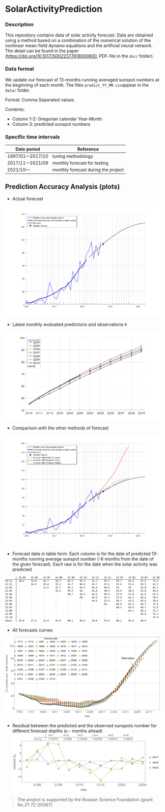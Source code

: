 # SolarActivityPrediction

### Description

This repository contains data of solar activity forecast. 
Data are obtained using a method based on a combination of the numerical solution of the nonlinear mean-field dynamo equations and the artificial neural network.
The detail can be found in the paper (https://doi.org/10.1017/S0022377818000600, PDF-file  in the `doc/` folder).

### Data format
We update our forecast of 13-months running averaged sunspot numbers at the beginning of each month.
The files `predict_YY_MM.csv`appear in the `data/` folder.

Format: Comma Separated values

Contents:
- Column 1-2: Gregorian calendar  Year-Month
- Column 3: predicted sunspot numbers 

### Specific time intervals

| Date period    |      Reference  |
|----------------|----------|
|1997/01—2017/10 | tuning methodology |
|2017/11—2021/09 | monthly forecast for testing |
|2021/10—        | monthly forecast during the project |

## Prediction Accuracy Analysis (plots)

* Actual forecast

![plot](./figs/f_2.png)

* Latest monthly evaluated predictions and observations  `R`

![plot](./figs/f_1.png)

* Comparison with the other methods of forecast

![plot](./figs/f_all.png)

* Forecast data in table form. Each column is for the date of predicted 13-months running average sunspot number (-6 months from the date of the given forecast). Each raw is for the date when the solar activity was predicted  

![plot](./figs/fig2.png)

* All forecasts curves

![plot](./figs/fig1.png)

* Residual between the predicted and the observed sunspots number for different forecast depths (`m` - months ahead)
![plot](./figs/fig3.png)

> The project is supported by the Russian Science Foundation (grant No.21-72-20067).
